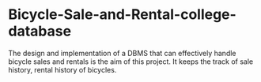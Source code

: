 # Bicycle-Sale-and-Rental-college-database
The design and implementation of a DBMS that can effectively handle bicycle sales and rentals is the aim of this project.
It keeps the track of sale history, rental history of bicycles.
